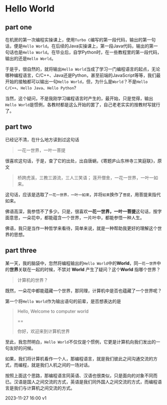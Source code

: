 # Hello World

## part one

在机房的第一次编程实操课上，使用`Turbo C`编写的第一段代码，输出的第一句话，便是`Hello World`。在后续的Java实操课上，第一段Java代码，输出的第一句话也是`Hello World`。在毕业后，自学Python时，在一些教程里的第一段代码，输出的还是`Hello World`。

于是乎，很自然的，就将输出`Hello World`当成了学习一门编程语言的起点，无论哪种编程语言，C/C++、Java还是Python，甚至前端的JavaScript等等，我们最开始的接触都可以输出一句`Hello World`，但，为什么是`World`？不是`Hello C/C++`、`Hello Java`、`Hello Python`?

当然，这个疑问，不是我刚学习编程语言时产生的，最开始，只是觉得，输出`Hello World`是惯例，各教材都是这么开始的罢了，自己老老实实的按教材写就行了。

## part two
已经记不清，在什么地方读到过这句话
> 一花一世界，一叶一菩提 

很喜欢这句话，于是，查了它的出处，出自唐蜗，《寄题庐山东林寺三笑庭联》，原文
> 桥跨虎溪，三教三源流，三人三笑语；
> 莲开僧舍，一花一世界，一叶一如来。

这句话，应该是选取了`一花一世界，一叶一如来`，并将`如来`换作了`菩提`，用菩提来指代如来。

佛语高深，我参悟不了多少。只是，很喜欢**一花一世界，一叶一菩提**这句话，按字面意思，一朵花中，都能蕴含一个世界，一片叶中，都能参悟一种人生。

佛语，我只是当作一种哲学来看待，简单来说，就是一种帮助我更好的理解这个世界的思想。

## part three
某一天，我的脑袋中，忽然将编程输出的`Hello World`中的**World**，同`一花一世界`中的**世界**关联在一起的时候，不禁对 **World** 产生了疑问？这个**World** 指哪个世界？

> 计算机的世界？

既然，一朵花中都能蕴藏一个世界，那同理，计算机中是否也蕴藏了一个世界呢？

第一个将`Hello World`作为输出语句的前辈，是否想表达的是

> Hello, Welcome to computer world
> 
> ==
> 
> 你好，欢迎来到计算机世界

至此，我忽然明白，`Hello World`不仅仅是个惯例，它更是计算机向我们发出的一句友好的问候。

如果，我们将计算机看作一个人，那编程语言，就是我们彼此之间沟通交流的方式，而编程，就是我们人机之间的一场对话。

按照上面这个思路，那编程语言同英语、汉语也很类似，只是面向的对象不同而已。汉语是国人之间交流的方式，英语是我们同外国人之间交流的方式，而编程语言是我们与计算机之间交流的方式。

<div class="time-block">
<p class="time-item">2023-11-27 16:00 v1</p>
</div>